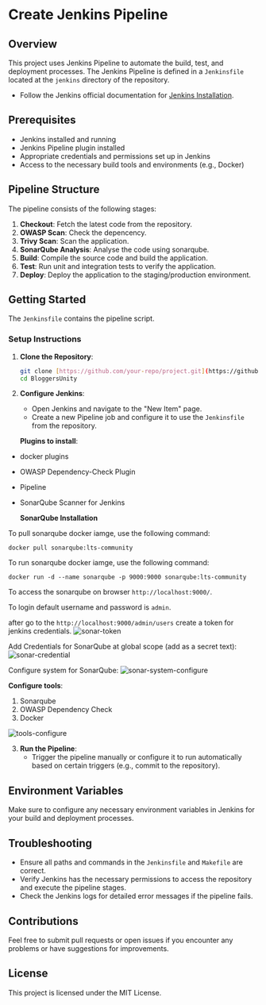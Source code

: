 # Create Jenkins Pipeline

## Overview
This project uses Jenkins Pipeline to automate the build, test, and deployment processes. The Jenkins Pipeline is defined in a `Jenkinsfile` located at the `jenkins` directory of the repository.

- Follow the Jenkins official documentation for [Jenkins Installation](https://www.jenkins.io/doc/book/installing/).
  
## Prerequisites
- Jenkins installed and running
- Jenkins Pipeline plugin installed
- Appropriate credentials and permissions set up in Jenkins
- Access to the necessary build tools and environments (e.g., Docker)

## Pipeline Structure
The pipeline consists of the following stages:
1. **Checkout**: Fetch the latest code from the repository.
2. **OWASP Scan**: Check the depencency.
3. **Trivy Scan**: Scan the application.
4. **SonarQube Analysis**: Analyse the code using sonarqube.
5. **Build**: Compile the source code and build the application.
6. **Test**: Run unit and integration tests to verify the application.
7. **Deploy**: Deploy the application to the staging/production environment.

## Getting Started
The `Jenkinsfile` contains the pipeline script.

### Setup Instructions
1. **Clone the Repository**:
    ```bash
    git clone [https://github.com/your-repo/project.git](https://github.com/praks7v/BloggersUnity.git)
    cd BloggersUnity
    ```

2. **Configure Jenkins**:
    - Open Jenkins and navigate to the "New Item" page.
    - Create a new Pipeline job and configure it to use the `Jenkinsfile` from the repository.
      
   **Plugins to install**:
  - docker plugins
  - OWASP Dependency-Check Plugin
  - Pipeline
  - SonarQube Scanner for Jenkins

    **SonarQube Installation**

  To pull sonarqube docker iamge, use the following command:
   ```
   docker pull sonarqube:lts-community
   ```
  To run sonarqube docker iamge, use the following command:
   ```
   docker run -d --name sonarqube -p 9000:9000 sonarqube:lts-community
   ```
  To access the sonarqube on browser `http://localhost:9000/`.
  
  To login default username and password is `admin`.

  after go to the `http://localhost:9000/admin/users` create a token for jenkins credentials.
  ![sonar-token](jenkins/screenshot/sonar-token.png) 
  
  Add Credentials for SonarQube at global scope (add as a secret text):
  ![sonar-credential](jenkins/screenshot/sonar-credential.png) 
  
  Configure system for SonarQube:
   ![sonar-system-configure](jenkins/screenshot/sonar-system-configure.png) 
   
  **Configure tools**:
  1. Sonarqube
  2. OWASP Dependency Check
  3. Docker
     
  ![tools-configure](jenkins/screenshot/tools-configure.png) 
  
  
3. **Run the Pipeline**:
    - Trigger the pipeline manually or configure it to run automatically based on certain triggers (e.g., commit to the repository).


## Environment Variables
Make sure to configure any necessary environment variables in Jenkins for your build and deployment processes.

## Troubleshooting
- Ensure all paths and commands in the `Jenkinsfile` and `Makefile` are correct.
- Verify Jenkins has the necessary permissions to access the repository and execute the pipeline stages.
- Check the Jenkins logs for detailed error messages if the pipeline fails.

## Contributions
Feel free to submit pull requests or open issues if you encounter any problems or have suggestions for improvements.

## License
This project is licensed under the MIT License.

